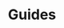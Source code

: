 ---
grand_parent: Operational Finance
has_children: true
layout: default
nav_order: 42900
parent: Arrival QC
title: Guides
---